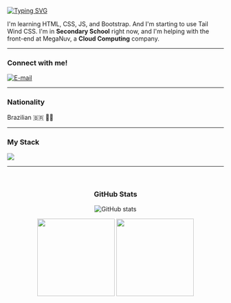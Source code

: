 [![Typing SVG](https://readme-typing-svg.demolab.com?font=Fira+Code&weight=600&size=17&pause=1000&color=16A3C7&random=false&width=435&height=40&lines=Hello%2C+My+name+is+Flávio+F.+Pomin!+%F0%9F%91%BE)](https://git.io/typing-svg)

<p align="left"> I'm learning HTML, CSS, JS, and Bootstrap. And I'm starting to use Tail Wind CSS. I'm in <strong>Secondary School</strong> right now, and I'm helping with the front-end at MegaNuv, a <strong>Cloud Computing</strong> company.</p>

<hr>

<h3 align="left">Connect with me!</h3>

[![E-mail](https://img.shields.io/badge/-Email-000?style=for-the-badge&logo=microsoft-outlook&logoColor=FF00F6&color:FFF)](mailto:flaviofpomin@gmail.com)

<hr>

<h3 align="left">Nationality</h3>
<p align="left">
 Brazilian 🇧🇷 🗿🍷
</p>

<hr>

<h3 align="left">My Stack</h3>

<div align="left">
 <img src="https://skillicons.dev/icons?i=js,html,css,tailwindcss,bootstrap,vscode" /> 
</div>

<hr>

<div align="center"><br>
<h3>GitHub Stats</h3>

![GitHub stats](https://github-readme-streak-stats.herokuapp.com/?user=Fla175&theme=dark&hide_border=false)
<br>

<div style={{display: "flex"}}>
 <img height="180em" src="https://github-readme-stats.vercel.app/api/top-langs/?username=Fla175&layout=compact&theme=dark" />
 
 <img height="180em" src="https://github-readme-stats.vercel.app/api?username=Fla175&show_icons=true&theme=dark" />
</div>
</div>
</div>
